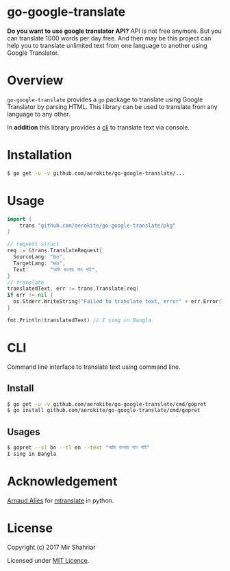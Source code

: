 <meta name='keywords' content='google translate, go translate, translator, bangla to english, gopret'>

# go-google-translate

**Do you want to use google translator API?** API is not free anymore. But you can translate 1000 words per day free. And then may be this project can help you to translate unlimited text from one language to another using Google Translator.

# Overview

`go-google-translate` provides a `go` package to translate using Google Translator by parsing HTML.  This library can be used to translate from any language to any other.

In **addition** this library provides a [cli](#cli) to translate text via console.

# Installation

```sh
$ go get -u -v github.com/aerokite/go-google-translate/...
```

# Usage
```go
import (
	trans "github.com/aerokite/go-google-translate/pkg"
)

// request struct
req := &trans.TranslateRequest{
  SourceLang: "bn",
  TargetLang: "en",
  Text:       "আমি বাংলায় গান গাই",
}
// translate
translatedText, err := trans.Translate(req)
if err != nil {
  os.Stderr.WriteString("Failed to translate text, error" + err.Error())
}

fmt.Println(translatedText) // I sing in Bangla
```

# CLI

Command line interface to translate text using command line.

## Install

```sh
$ go get -u -v github.com/aerokite/go-google-translate/cmd/gopret
$ go install github.com/aerokite/go-google-translate/cmd/gopret
```

## Usages

```sh
$ gopret --sl bn --tl en --text "আমি বাংলায় গান গাই"
I sing in Bangla
```

# Acknowledgement

[Arnaud Aliès](https://github.com/mouuff) for [mtranslate](https://github.com/mouuff/mtranslate) in python.

# License
Copyright (c) 2017 Mir Shahriar

Licensed under [MIT Licence](LICENSE).
